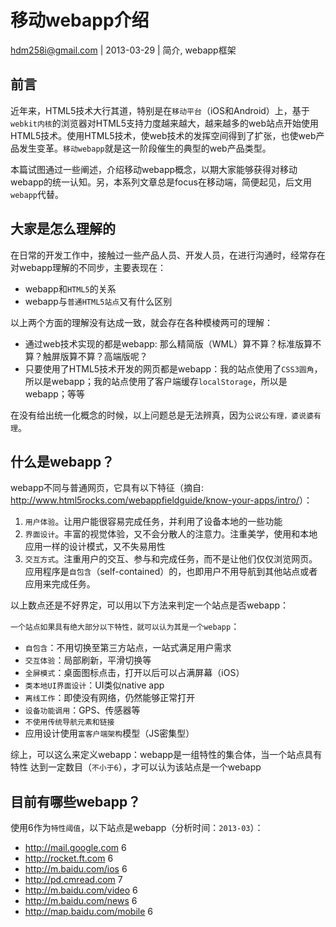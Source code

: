 # 移动webapp介绍

hdm258i@gmail.com | 2013-03-29 | 简介, webapp框架

## 前言

近年来，HTML5技术大行其道，特别是在`移动平台`（iOS和Android）上，基于`webkit内核`的浏览器对HTML5支持力度越来越大，越来越多的web站点开始使用HTML5技术。使用HTML5技术，使web技术的发挥空间得到了扩张，也使web产品发生变革。`移动webapp`就是这一阶段催生的典型的web产品类型。

本篇试图通过一些阐述，介绍移动webapp概念，以期大家能够获得对移动webapp的统一认知。另，本系列文章总是focus在移动端，简便起见，后文用`webapp`代替。


## 大家是怎么理解的

在日常的开发工作中，接触过一些产品人员、开发人员，在进行沟通时，经常存在对webapp理解的不同步，主要表现在：
* webapp和`HTML5`的关系
* webapp与`普通HTML5站点`又有什么区别

以上两个方面的理解没有达成一致，就会存在各种模棱两可的理解：

* 通过web技术实现的都是webapp: 那么精简版（WML）算不算？标准版算不算？触屏版算不算？高端版呢？
* 只要使用了HTML5技术开发的网页都是webapp：我的站点使用了`CSS3圆角`，所以是webapp；我的站点使用了客户端缓存`localStorage`，所以是webapp；等等

在没有给出统一化概念的时候，以上问题总是无法辨真，因为`公说公有理，婆说婆有理`。



## 什么是webapp？

webapp不同与普通网页，它具有以下特征（摘自: <http://www.html5rocks.com/webappfieldguide/know-your-apps/intro/>）：

1. `用户体验`。让用户能很容易完成任务，并利用了设备本地的一些功能
2. `界面设计`。丰富的视觉体验，又不会分散人的注意力。注重美学，使用和本地应用一样的设计模式，又不失易用性
3. `交互方式`。注重用户的交互、参与和完成任务，而不是让他们仅仅浏览网页。
    应用程序是`自包含`（self-contained）的，也即用户不用导航到其他站点或者应用来完成任务。

以上数点还是不好界定，可以用以下方法来判定一个站点是否webapp：

`一个站点如果具有绝大部分以下特性，就可以认为其是一个webapp`：

* `自包含`：不用切换至第三方站点，一站式满足用户需求
* `交互体验`：局部刷新，平滑切换等
* `全屏模式`：桌面图标点击，打开以后可以占满屏幕（iOS）
* `类本地UI界面设计`：UI类似native app
* `离线工作`：即使没有网络，仍然能够正常打开
* `设备功能调用`：GPS、传感器等
* `不使用传统导航元素和链接`
* 应用设计使用`富客户端架构`模型（JS密集型）

综上，可以这么来定义webapp：webapp是一组特性的集合体，当一个站点具有特性
达到一定数目（`不小于6`），才可以认为该站点是一个webapp

## 目前有哪些webapp？

使用6作为`特性阈值`，以下站点是webapp（分析时间：`2013-03`）：

* <http://mail.google.com> 6
* <http://rocket.ft.com> 6
* <http://m.baidu.com/ios> 6
* <http://pd.cmread.com> 7
* <http://m.baidu.com/video> 6
* <http://m.baidu.com/news> 6
* <http://map.baidu.com/mobile> 6

